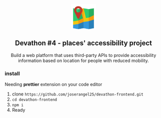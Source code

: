 <div align="center">

<img src="/public/map_icon.png" width="80"/>

<h2>Devathon #4 -  places' accessibility project</h2>

<p>Build a web platform that uses third-party APIs to provide accessibility information based on location for people with reduced mobility.</p>

</div>

### install

Needing **prettier** extension on your code editor

1. clone `https://github.com/joserangel25/devathon-frontend.git`
2. `cd devathon-frontend`
3. `npm i`
4. Ready
